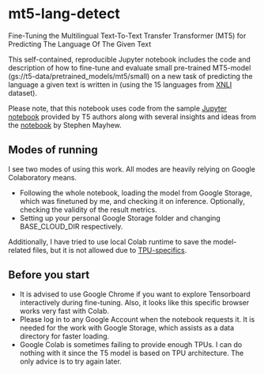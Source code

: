 # mt5-lang-detect
Fine-Tuning the Multilingual Text-To-Text Transfer Transformer (MT5) for Predicting The Language Of The Given Text

This self-contained, reproducible Jupyter notebook includes the code and description of how to fine-tune and evaluate small pre-trained MT5-model (gs://t5-data/pretrained_models/mt5/small) on a new task of predicting the language a given text is written in (using the 15 languages from [XNLI](https://www.tensorflow.org/datasets/catalog/xnli) dataset).

Please note, that this notebook uses code from the sample [Jupyter notebook](https://github.com/google-research/text-to-text-transfer-transformer/blob/main/notebooks/t5-trivia.ipynb) provided by T5 authors along with several insights and ideas from the [notebook](https://github.com/mayhewsw/multilingual-t5/blob/master/notebooks/mt5-xnli.ipynb) by Stephen Mayhew.

## Modes of running
I see two modes of using this work. All modes are heavily relying on Google Colaboratory means.

- Following the whole notebook, loading the model from Google Storage, which was finetuned by me, and checking it on inference.
Optionally, checking the validity of the result metrics.
- Setting up your personal Google Storage folder and changing BASE_CLOUD_DIR respectively.

Additionally, I have tried to use local Colab runtime to save the model-related files, but it is not allowed due to [TPU-specifics](https://cloud.google.com/tpu/docs/troubleshooting#cannot_use_local_filesystem).

## Before you start
- It is advised to use Google Chrome if you want to explore Tensorboard interactively during fine-tuning. Also, it looks like this specific browser works very fast with Colab.
- Please log in to any Google Account when the notebook requests it. It is needed for the work with Google Storage, which assists as a data directory for faster loading.
- Google Colab is sometimes failing to provide enough TPUs. I can do nothing with it since the T5 model is based on TPU architecture. The only advice is to try again later.
